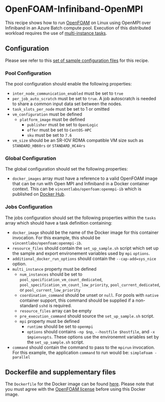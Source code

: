 # OpenFOAM-Infiniband-OpenMPI
This recipe shows how to run [OpenFOAM](http://www.openfoam.org/)
on Linux using OpenMPI over Infiniband in an Azure Batch compute pool.
Execution of this distributed workload requires the use of
[multi-instance tasks](../../docs/80-batch-shipyard-multi-instance-tasks.md).

## Configuration
Please see refer to this [set of sample configuration files](./config) for
this recipe.

### Pool Configuration
The pool configuration should enable the following properties:
* `inter_node_communication_enabled` must be set to `true`
* `per_job_auto_scratch` must be set to `true`. A job autoscratch is needed to
  share a common input data set between the nodes.
* `task_slots_per_node` must be set to 1 or omitted
* `vm_configuration` must be defined
  * `platform_image` must be defined
    * `publisher` must be set to `OpenLogic`
    * `offer` must be set to `CentOS-HPC`
    * `sku` must be set to `7.6`
* `vm_size` should be an SR-IOV RDMA compatible VM size such as
`STANDARD_HB60rs` or `STANDARD_HC44rs`

### Global Configuration
The global configuration should set the following properties:
* `docker_images` array must have a reference to a valid OpenFOAM image
that can be run with Open MPI and Infiniband in a Docker container context.
This can be `vincentlabo/openfoam:openmpi-ib` which is published on
[Docker Hub](https://hub.docker.com/r/vincentlabo/openfoam).

### Jobs Configuration
The jobs configuration should set the following properties within the `tasks`
array which should have a task definition containing:
* `docker_image` should be the name of the Docker image for this container invocation.
For this example, this should be `vincentlabo/openfoam:openmpi-ib`.
* `resource_files` should contain the `set_up_sample.sh` script which set up
the sample and export environement variables used by `mpi` `options`.
* `additional_docker_run_options` should contain the `--cap-add=sys_nice`
option.
* `multi_instance` property must be defined
  * `num_instances` should be set to `pool_specification_vm_count_dedicated`,
    `pool_specification_vm_count_low_priority`, `pool_current_dedicated`, or
    `pool_current_low_priority`
  * `coordination_command` should be unset or `null`. For pools with
    `native` container support, this command should be supplied if
    a non-standard `sshd` is required.
  * `resource_files` array can be empty
  * `pre_execution_command` should source the `set_up_sample.sh` script.
  * `mpi` property must be defined
    * `runtime` should be set to `openmpi`
    * `options` should contains `-np $np`, `--hostfile $hostfile`, and
      `-x $mpienvopts`. These options use the environemnt variables set by
      the `set_up_sample.sh` script.
* `command` should contain the command to pass to the `mpirun` invocation.
For this example, the application `command` to run would be:
`simpleFoam -parallel`

## Dockerfile and supplementary files
The `Dockerfile` for the Docker image can be found [here](./docker). Please
note that you must agree with the
[OpenFOAM license](http://openfoam.org/licence/) before using this Docker
image.
